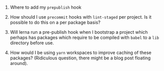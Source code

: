 1. Where to add my `prepublish` hook

2. How should I use `precommit` hooks with `lint-staged` per project. Is it possible to do
this on a per package basis?

3. Will lerna run a pre-publish hook when I bootstrap a project which perhaps has packages which require to be compiled with `babel` to a `lib` directory before use.

4. How would I be using `yarn` workspaces to improve caching of these packages? (Ridiculous question, there might be a blog post floating around).

